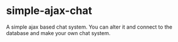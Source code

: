 simple-ajax-chat
================

A simple ajax based chat system. You can alter it and connect to the database and make your own chat system.
